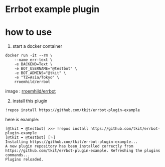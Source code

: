 Errbot example plugin
====

# how to use

1. start a docker container

```
docker run -it --rm \
    --name err-text \
    -e BACKEND=Text \
    -e BOT_USERNAME="@testbot" \
    -e BOT_ADMINS="@tkit" \
    -e "TZ=Asia/Tokyo" \
    rroemhild/errbot
```

image : [rroemhild/errbot](https://hub.docker.com/r/rroemhild/errbot/)

2. install this plugin

```
!repos install https://github.com/tkit/errbot-plugin-example
```

here is example:
```
[@tkit ➡ @testbot] >>> !repos install https://github.com/tkit/errbot-plugin-example
[@tkit ➡ @testbot] [␍]
Installing https://github.com/tkit/errbot-plugin-example...
A new plugin repository has been installed correctly from https://github.com/tkit/errbot-plugin-example. Refreshing the plugins commands...
Plugins reloaded.
```

